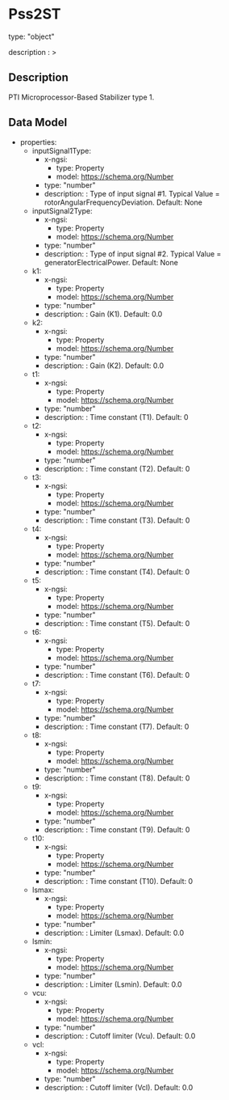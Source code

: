 # Pss2ST
type: "object"
description : >
## Description
PTI Microprocessor-Based Stabilizer type 1.

## Data Model
  - properties:
    - inputSignal1Type:
      - x-ngsi:
        - type: Property
        - model: https://schema.org/Number
      - type: "number"
      - description: : Type of input signal #1.  Typical Value = rotorAngularFrequencyDeviation. Default: None
    - inputSignal2Type:
      - x-ngsi:
        - type: Property
        - model: https://schema.org/Number
      - type: "number"
      - description: : Type of input signal #2.  Typical Value = generatorElectricalPower. Default: None
    - k1:
      - x-ngsi:
        - type: Property
        - model: https://schema.org/Number
      - type: "number"
      - description: : Gain (K1). Default: 0.0
    - k2:
      - x-ngsi:
        - type: Property
        - model: https://schema.org/Number
      - type: "number"
      - description: : Gain (K2). Default: 0.0
    - t1:
      - x-ngsi:
        - type: Property
        - model: https://schema.org/Number
      - type: "number"
      - description: : Time constant (T1). Default: 0
    - t2:
      - x-ngsi:
        - type: Property
        - model: https://schema.org/Number
      - type: "number"
      - description: : Time constant (T2). Default: 0
    - t3:
      - x-ngsi:
        - type: Property
        - model: https://schema.org/Number
      - type: "number"
      - description: : Time constant (T3). Default: 0
    - t4:
      - x-ngsi:
        - type: Property
        - model: https://schema.org/Number
      - type: "number"
      - description: : Time constant (T4). Default: 0
    - t5:
      - x-ngsi:
        - type: Property
        - model: https://schema.org/Number
      - type: "number"
      - description: : Time constant (T5). Default: 0
    - t6:
      - x-ngsi:
        - type: Property
        - model: https://schema.org/Number
      - type: "number"
      - description: : Time constant (T6). Default: 0
    - t7:
      - x-ngsi:
        - type: Property
        - model: https://schema.org/Number
      - type: "number"
      - description: : Time constant (T7). Default: 0
    - t8:
      - x-ngsi:
        - type: Property
        - model: https://schema.org/Number
      - type: "number"
      - description: : Time constant (T8). Default: 0
    - t9:
      - x-ngsi:
        - type: Property
        - model: https://schema.org/Number
      - type: "number"
      - description: : Time constant (T9). Default: 0
    - t10:
      - x-ngsi:
        - type: Property
        - model: https://schema.org/Number
      - type: "number"
      - description: : Time constant (T10). Default: 0
    - lsmax:
      - x-ngsi:
        - type: Property
        - model: https://schema.org/Number
      - type: "number"
      - description: : Limiter (Lsmax). Default: 0.0
    - lsmin:
      - x-ngsi:
        - type: Property
        - model: https://schema.org/Number
      - type: "number"
      - description: : Limiter (Lsmin). Default: 0.0
    - vcu:
      - x-ngsi:
        - type: Property
        - model: https://schema.org/Number
      - type: "number"
      - description: : Cutoff limiter (Vcu). Default: 0.0
    - vcl:
      - x-ngsi:
        - type: Property
        - model: https://schema.org/Number
      - type: "number"
      - description: : Cutoff limiter (Vcl). Default: 0.0
